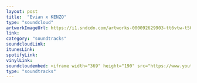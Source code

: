 ```yaml
---
layout: post
title:  "Evian x KENZO"
type: "soundcloud"
artworkImageUrl: https://i1.sndcdn.com/artworks-000092629903-tt6vtw-t500x500.jpg
link: 
category: "soundtracks"
soundcloudLink: 
itunesLink: 
spotifyLink: 
vinylLink: 
soundcloudembed: <iframe width="369" height="190" src="https://www.youtube.com/embed/pPviiyHvk7A?rel=0&amp;controls=0&amp;showinfo=0" frameborder="0" allow="autoplay; encrypted-media" allowfullscreen></iframe>
type: "soundtracks"
---
```

